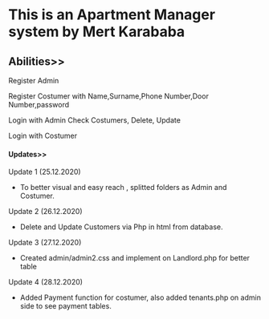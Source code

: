 # This is an Apartment Manager system by Mert Karababa



## Abilities>>

Register Admin

Register Costumer with Name,Surname,Phone Number,Door Number,password

Login with Admin
Check Costumers, Delete, Update

Login with Costumer
 
#### Updates>>

Update 1   (25.12.2020)
- To better visual and easy reach , splitted folders as Admin and Costumer.

Update 2 (26.12.2020)
- Delete and Update Customers via Php in html from database.

Update 3 (27.12.2020)
- Created admin/admin2.css and implement on Landlord.php for better table

Update 4 (28.12.2020)
- Added Payment function for costumer, also added tenants.php on admin side to see payment tables.



